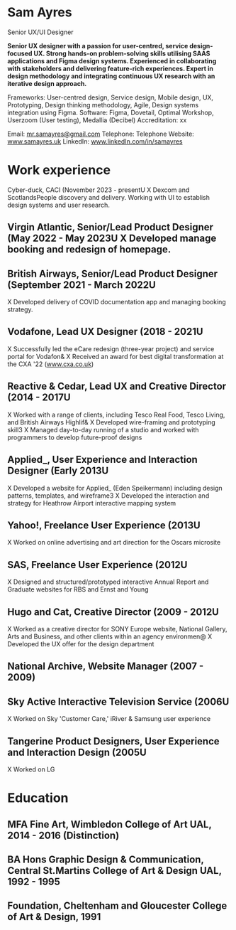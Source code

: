 # Sam Ayres
Senior UX/UI Designer

**Senior UX designer with a passion for user-centred, service design- focused UX. Strong hands-on problem-solving skills utilising SAAS applications and Figma design systems. Experienced in collaborating with stakeholders and delivering feature-rich experiences. Expert in design methodology and integrating continuous UX research with an iterative design approach.**

Frameworks: User-centred design, Service design, Mobile design, UX, Prototyping, Design thinking methodology, Agile, Design systems integration using Figma.
Software: Figma, Dovetail, Optimal Workshop, Userzoom (User testing), Medallia (Decibel)
Accreditation: xx

Email: mr.samayres@gmail.com
Telephone: Telephone
Website: www.samayres.uk
LinkedIn: www.linkedIn.com/in/samayres

# Work experience

Cyber-duck, CACI (November 2023 - presentU
X Dexcom and ScotlandsPeople discovery and delivery. Working
with UI to establish design systems and user research.

## Virgin Atlantic, Senior/Lead Product Designer (May 2022 - May 2023U X Developed manage booking and redesign of homepage.

## British Airways, Senior/Lead Product Designer (September 2021 - March 2022U
X Developed delivery of COVID documentation app and managing booking strategy.

## Vodafone, Lead UX Designer (2018 - 2021U
X Successfully led the eCare redesign (three-year project) and
service portal for Vodafon&
X Received an award for best digital transformation at the CXA '22
(www.cxa.co.uk)

## Reactive & Cedar, Lead UX and Creative Director (2014 - 2017U
X Worked with a range of clients, including Tesco Real Food, Tesco
Living, and British Airways Highlif&
X Developed wire-framing and prototyping skill3
X Managed day-to-day running of a studio and worked with
programmers to develop future-proof designs

## Applied_, User Experience and Interaction Designer (Early 2013U
X Developed a website for Applied_ (Eden Speikermann) including
design patterns, templates, and wireframe3
X Developed the interaction and strategy for Heathrow Airport
interactive mapping system

## Yahoo!, Freelance User Experience (2013U
X Worked on online advertising and art direction for the Oscars
microsite

## SAS, Freelance User Experience (2012U
X Designed and structured/prototyped interactive Annual Report
and Graduate websites for RBS and Ernst and Young

## Hugo and Cat, Creative Director (2009 - 2012U
X Worked as a creative director for SONY Europe website, National
Gallery, Arts and Business, and other clients within an agency
environmen@
X Developed the UX offer for the design department

## National Archive, Website Manager (2007 - 2009)

## Sky Active Interactive Television Service (2006U
X Worked on Sky 'Customer Care,' iRiver & Samsung user
experience

## Tangerine Product Designers, User Experience and Interaction Design (2005U
X Worked on LG

# Education

## MFA Fine Art, Wimbledon College of Art UAL, 2014 - 2016 (Distinction)

## BA Hons Graphic Design & Communication, Central St.Martins College of Art & Design UAL, 1992 - 1995

## Foundation, Cheltenham and Gloucester College of Art & Design, 1991
